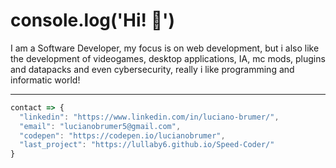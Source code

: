# console.log('Hi! :wave:')

I am a Software Developer, my focus is on web development, but i also like the development of videogames, desktop applications, IA, mc mods, plugins and datapacks and even cybersecurity, really i like programming and informatic world!

---
```js
contact => {
  "linkedin": "https://www.linkedin.com/in/luciano-brumer/",
  "email": "lucianobrumer5@gmail.com",
  "codepen": "https://codepen.io/lucianobrumer",
  "last_project": "https://lullaby6.github.io/Speed-Coder/"
} 
```
